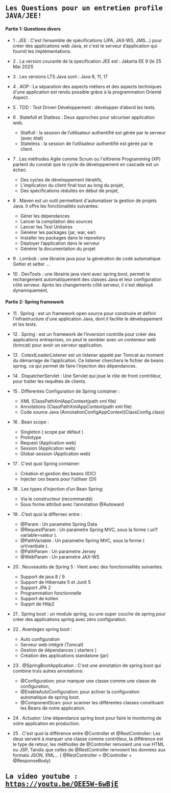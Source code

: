 ## <samp>Les Questions pour un entretien profile JAVA/JEE!</samp>

#### Partie 1: Questions divers

- 1 . JEE : C'est l’ensemble de spécifications (JPA, JAX-WS, JMS...) pour créer des applications web Java, et c'est le serveur d’application qui fournit les implémentations.

- 2 . La version courante de la specification JEE est : Jakarta EE 9 (le 25 Mai 2021)

- 3 .	Les versions LTS Java sont : Java 8, 11, 17

- 4 .	AOP : La séparation des aspects métiers et des aspects techniques d'une application est rendu possible grâce à la programmation Orienté Aspect.

- 5 .	TDD : Test Driven Développement : développer d’abord les tests.

- 6 .	Statefull et Statless : Deux approches pour sécuriser application web.
  *  Statfull : la session de l’utilisateur authentifié est gérée par le serveur (avec état)
  *  Stateless : la session de l’utilisateur authentifié est gérée par le client.

- 7 .	Les méthodes Agile comme Scrum ou l'eXtreme Programming (XP) partent du constat que le cycle de développement en cascade est un échec.
  *  Des cycles de développement itératifs,
  *  L’implication du client final tout au long du projet,
  *  Des spécifications réduites en début de projet,

- 8 .	Maven est un outil permettant d'automatiser la gestion de projets Java. Il offre les fonctionalités suivantes: 
  *   Gérer les dépendances
  *   Lancer la compilation des sources
  *   Lancer les Test Unitaires
  *   Générer les packages (jar, war, ear)
  *   Installer les packages dans le repository 
  *   Déployer l’application dans le serveur 
  *   Générer la documentation du projet	

- 9 .	Lombok : une librairie java pour la génération de code automatique. Getter et setter …

- 10 .	DevTools : une librairie java vient avec spring boot, permet le rechargement automatiquement des classes Java et leur configuration côté serveur. Après les changements côté serveur, il s'est déployé dynamiquement,

#### Partie 2: Spring framework
- 11 . Spring : est un framework open source pour construire et définir l'infrastructure d'une application Java, dont il facilite le développement et les tests.

- 12 . Spring : est un framework de l’inversion contrôle pour créer des applications entreprises, on peut le sembler avec un conteneur web (tomcat) pour avoir un serveur application.

- 13 .	CotextLoaderListener est un listener appelé par Tomcat au moment du démarrage de l’application. Ce listener cherchera le fichier de beans spring. ce qui permet de faire l’injection des dépendances.

- 14 .	DispatcherServlet : Une Servlet qui joue le rôle de front contrôleur, pour traiter les requêtes de clients.

- 15 .	Differentes Configuration de Spring container :
  *  XML (ClassPathXmlAppContext(path xml file)
  *  Annotations (ClassPathXmlAppContext(path xml file)
  *  Code source Java (AnnotationConfigAppContext(ClassConfig.class)

- 16 .	Bean scope :
  *  Singleton ( scope par défaut )
  *  Prototype
  *  Request (Application web)
  *  Session (Application web)
  *  Global-session (Application web)

- 17 .	C'est quoi Spring container: 
  *  Création et gestion des beans (IOC)
  *  Injecter ces beans pour l’utiliser (DI)

- 18 .	Les types d’injection d’un Bean Spring:
  *  Via le constructeur (recommandé)
  *  Sous forme attribut avec l’annotation @Autoward

- 19 .	C’est quoi la differnec entre :
  *  @Param : Un parametre Spring Data
  *  @RequestParam : Un parametre Spring MVC, sous la forme ( url?variable=valeur ).
  *  @PathVariable : Un parametre Spring MVC, sous la forme ( url/varibale ).
  *  @PathParam : Un parametre Jersey
  *  @WebParam : Un parametre JAX-WS

- 20 .	Nouveautés de Spring 5 : Vient avec des fonctionnalités suivantes:
  *  Support de java 8 / 9
  *  Support de Hibernate 5 et Junit 5
  *  Support JPA 2
  *  Programmation fonctionnelle
  *  Support de kotlen
  *  Supprt de Http2

- 21 .	Spring boot : un module spring, ou une super couche de spring pour créer des applications spring avec zéro configuration.

- 22 .	Avantages spring boot :
  *  Auto configuration
  *  Serveur web intégré (Tomcat)
  *  Gestion de dépendances ( starters )
  *  Création des applications standalone (jar)

- 23 .	@SpringBootApplication : C'est une annotation de spring boot qui combine trois autres annotations:
  *  @Configuration: pour marquer une classe comme une classe de configuration,
  *  @EnableAutoConfiguration: pour activer la configuration automatique de spring boot.
  *  @ComponentScan: pour scanner les différentes classes constituant les Beans de notre application.

- 24 . Actuator: Une dépendance spring boot pour faire le monitoring de votre application en production.

- 25 . C'est quoi la différence entre @Controller et @RestController: Les deux servent à marquer une classe comme contrôleur, la différence est le type de retour, les méthodes de @Controller renvoient une vue HTML ou JSP, Tandis que celles de @RestController renvoient les données aux formats JSON, XML... ( @RestController = @Controller + @ResponseBody)

## <samp>La video youtube : https://youtu.be/QEE5W-6wBjE </samp>
